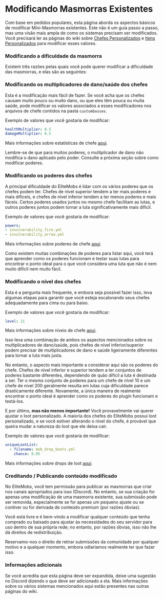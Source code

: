 # Modificando Masmorras Existentes

Com base em pedidos populares, esta página aborda os aspectos básicos de modificar Mini-Masmorras existentes. Este não é um guia passo a passo, mas uma visão mais ampla de como os sistemas precisam ser modificados. Você precisará ler as páginas do wiki sobre [Chefes Personalizados]($language$/elitemobs/creating_bosses.md) e [Itens Personalizados]($language$/elitemobs/creating_items.md) para modificar esses valores.

### Modificando a dificuldade da masmorra

Existem três razões pelas quais você pode querer modificar a dificuldade das masmorras, e elas são as seguintes:

### Modificando os multiplicadores de dano/saúde dos chefes

Esta é a modificação mais fácil de fazer. Se você acha que os chefes causam muito pouco ou muito dano, ou que eles têm pouca ou muita saúde, pode modificar os valores associados a esses modificadores nos arquivos de chefe contidos na pasta `custombosses`.

Exemplo de valores que você gostaria de modificar:
```yml
healthMultiplier: 0.5
damageMultiplier: 0.5
```
Mais informações sobre estatísticas de chefe [aqui]($language$/elitemobs/creating_bosses.md&section=healthmultiplier).

Lembre-se de que para muitos poderes, o multiplicador de dano não modifica o dano aplicado pelo poder. Consulte a próxima seção sobre como modificar poderes.

### Modificando os poderes dos chefes

A principal dificuldade do EliteMobs é lidar com os vários poderes que os chefes podem ter. Chefes de nível superior tendem a ter mais poderes e mais difíceis, e chefes de nível inferior tendem a ter menos poderes e mais fáceis. Certos poderes usados juntos no mesmo chefe facilitam as lutas, e outros poderes juntos podem tornar a luta significativamente mais difícil.

Exemplo de valores que você gostaria de modificar:
```yml
powers:
- invulnerability_fire.yml
- invulnerability_arrow.yml
```
Mais informações sobre poderes de chefe [aqui]($language$/elitemobs/creating_bosses.md&section=powers).

Como existem muitas combinações de poderes para listar aqui, você terá que aprender como os poderes funcionam e testar suas lutas para encontrar o ponto ideal para o que você considera uma luta que não é nem muito difícil nem muito fácil.

### Modificando o nível dos chefes

Esta é a pergunta mais frequente, e embora seja possível fazer isso, leva algumas etapas para garantir que você esteja escalonando seus chefes adequadamente para cima ou para baixo.

Exemplo de valores que você gostaria de modificar:
```yml
level: 21
```
Mais informações sobre níveis de chefe [aqui]($language$/elitemobs/creating_bosses.md&section=level).

Isso leva uma combinação de ambos os aspectos mencionados sobre os multiplicadores de dano/saúde, pois chefes de nível inferior/superior podem precisar de multiplicadores de dano e saúde ligeiramente diferentes para tornar a luta mais justa.

No entanto, o aspecto mais importante a considerar aqui são os poderes do chefe. Chefes de nível inferior e superior tendem a ter conjuntos de poderes bastante diferentes, dependendo de quão difícil a luta é destinada a ser. Ter o mesmo conjunto de poderes para um chefe de nível 10 e um chefe de nível 200 geralmente resulta em lutas cuja dificuldade parece drasticamente diferente. Novamente, a única maneira de realmente encontrar o ponto ideal é aprender como os poderes do plugin funcionam e testá-los.

E por último, **mas não menos importante!** Você provavelmente vai querer ajustar o loot personalizado. A maioria dos chefes do EliteMobs possui loot personalizado, e se você estiver alterando o nível do chefe, é provável que queira mudar a natureza do loot que ele deixa cair.

Exemplo de valores que você gostaria de modificar:
```yml
uniqueLootList:
  - filename: mob_drop_boots.yml
    chance: 0.05
```
Mais informações sobre drops de loot [aqui]($language$/elitemobs/loot_tables.md).

### Creditando / Publicando conteúdo modificado

No EliteMobs, você tem permissão para publicar as masmorras que criar nos canais apropriados para isso (Discord). No entanto, se sua criação for apenas uma modificação de uma masmorra existente, sua submissão pode ser removida, especialmente se for apenas um pequeno ajuste ou se contiver ou for derivada de conteúdo premium (por razões óbvias).

Você está livre e é bem-vindo a modificar qualquer conteúdo que tenha comprado ou baixado para ajustar às necessidades do seu servidor para uso dentro de sua própria rede; no entanto, por razões óbvias, isso não lhe dá direitos de redistribuição.

Reservamo-nos o direito de retirar submissões da comunidade por qualquer motivo e a qualquer momento, embora odiaríamos realmente ter que fazer isso.

### Informações adicionais

Se você acredita que esta página deve ser expandida, deixe uma sugestão no Discord dizendo o que deve ser adicionado a ela. Mais informações sobre os vários sistemas mencionados aqui estão presentes nas outras páginas do wiki.


